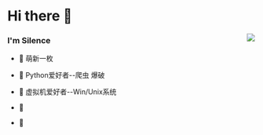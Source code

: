 <!--
**lexsaints/lexsaints** is a ✨ _special_ ✨ repository because its `README.md` (this file) appears on your GitHub profile.
-->
# Hi there 👋
<img align="right" src="https://github-readme-stats.vercel.app/api?username=WangDanPeng&show_icons=true">
 
### I'm Silence 
- 🌱 萌新一枚
- 🌱 Python爱好者--爬虫 爆破 
- 🌱 虚拟机爱好者--Win/Unix系统 

 
- 💬 
- 💬 
